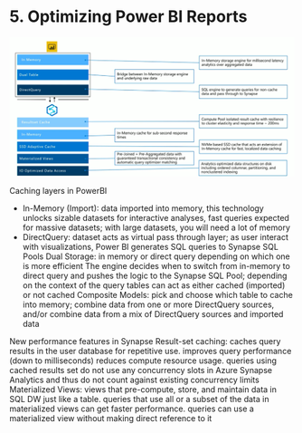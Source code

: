 # 5. Optimizing Power BI Reports

![Power BI optimization in Synapse Analytics](./media/powerbi_optimization.png)


Caching layers in PowerBI
- In-Memory (Import): data imported into memory, this technology unlocks sizable datasets for interactive analyses, fast queries expected for massive datasets; with large datasets, you will need a lot of memory
- DirectQuery: dataset acts as virtual pass through layer; as user interact with visualizations, Power BI generates SQL queries to Synapse SQL Pools
Dual Storage: in memory or direct query depending on which one is more efficient
The engine decides when to switch from in-memory to direct query and pushes the logic to the Synapse SQL Pool; depending on the context of the query tables can act as either cached (imported) or not cached
Composite Models: pick and choose which table to cache into memory; combine data from one or more DirectQuery sources, and/or combine data from a mix of DirectQuery sources and imported data

New performance features in Synapse
Result-set caching: caches query results in the user database for repetitive use. 
improves query performance (down to milliseconds) 
reduces compute resource usage. 
queries using cached results set do not use any concurrency slots in Azure Synapse Analytics and thus do not count against existing concurrency limits
Materialized Views: views that pre-compute, store, and maintain data in SQL DW just like a table. 
queries that use all or a subset of the data in materialized views can get faster performance. 
queries can use a materialized view without making direct reference to it
